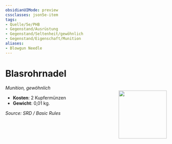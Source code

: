 ```yaml
---
obsidianUIMode: preview
cssclasses: json5e-item
tags:
- Quelle/5e/PHB
- Gegenstand/Ausrüstung
- Gegenstand/Seltenheit/gewöhnlich
- Gegenstand/Eigenschaft/Munition
aliases:
- Blowgun Needle
---
```

# Blasrohrnadel
*Munition, gewöhnlich*  
<img src="Symbolik/Gegenstände.webp" align="right" width="150">

- **Kosten**: 2 Kupfermünzen
- **Gewicht**: 0,01 kg.

*Source: SRD / Basic Rules*